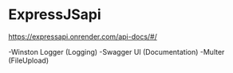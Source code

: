 # ExpressJSapi

https://expressapi.onrender.com/api-docs/#/

-Winston Logger (Logging)
-Swagger UI (Documentation)
-Multer (FileUpload)
